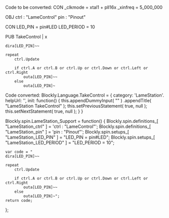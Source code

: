 Code to be converted:
CON
    _clkmode        = xtal1 + pll16x
    _xinfreq        = 5_000_000

OBJ
    ctrl    : "LameControl"
    pin     : "Pinout"

CON
    LED_PIN = pin#LED
    LED_PERIOD = 10

PUB TakeControl | x

    dira[LED_PIN]~~

    repeat
        ctrl.Update

        if ctrl.A or ctrl.B or ctrl.Up or ctrl.Down or ctrl.Left or ctrl.Right
            outa[LED_PIN]~~
        else
            outa[LED_PIN]~



Code converted:
Blockly.Language.TakeControl = {
    category: 'LameStation'.
    helpUrl: '',
    init: function() {
        this.appendDummyInput( "" )
            .appendTitle( "LameStation TakeControl" );
        this.setPreviousStatement( true, null );
        this.setNextStatement( true, null );
    }
}

Blockly.spin.LameStation_Support = function() {
    Blockly.spin.definitions_[ "LameStation_ctrl" ] = 'ctrl    : "LameControl"';
    Blockly.spin.definitions_[ "LameStation_pin" ] = 'pin     : "Pinout"';
    Blockly.spin.setups_[ "LameStation_LED_PIN" ] = "LED_PIN = pin#LED";
    Blockly.spin.setups_[ "LameStation_LED_PERIOD" ] = "LED_PERIOD = 10";

    var code = "
    dira[LED_PIN]~~

    repeat
        ctrl.Update

        if ctrl.A or ctrl.B or ctrl.Up or ctrl.Down or ctrl.Left or ctrl.Right
            outa[LED_PIN]~~
        else
            outa[LED_PIN]~";
    return code;
};